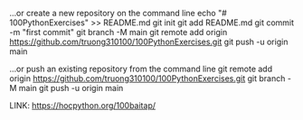…or create a new repository on the command line
echo "# 100PythonExercises" >> README.md
git init
git add README.md
git commit -m "first commit"
git branch -M main
git remote add origin https://github.com/truong310100/100PythonExercises.git
git push -u origin main

…or push an existing repository from the command line
git remote add origin https://github.com/truong310100/100PythonExercises.git
git branch -M main
git push -u origin main

LINK: https://hocpython.org/100baitap/